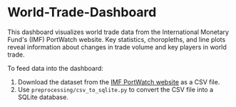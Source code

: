 # World-Trade-Dashboard
This dashboard visualizes world trade data from the International Monetary Fund's (IMF) PortWatch website. Key statistics, choropleths, and line plots reveal information about changes in trade volume and key players in world trade.

To feed data into the dashboard:
1. Download the dataset from the [IMF PortWatch website](https://portwatch.imf.org/datasets/959214444157458aad969389b3ebe1a0/about) as a CSV file.
2. Use `preprocessing/csv_to_sqlite.py` to convert the CSV file into a SQLite database.
